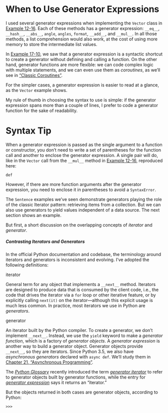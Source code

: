 # When to Use Generator Expressions

I used several generator expressions when implementing the `Vector` class in [Example 12-16](ch12.html#ex_vector_v5). Each of these methods has a generator expression: `__eq__`, `__hash__`, `__abs__`, `angle`, `angles`, `format`, `__add__`, and `__mul__`. In all those methods, a list comprehension would also work, at the cost of using more memory to store the intermediate list values.

In [Example 17-10](#ex_sentence4), we saw that a generator expression is a syntactic shortcut to create a generator without defining and calling a function. On the other hand, generator functions are more flexible: we can code complex logic with multiple statements, and we can even use them as _coroutines_, as we’ll see in [“Classic Coroutines”](#classic_coroutines_sec).

For the simpler cases, a generator expression is easier to read at a glance, as the `Vector` example shows.

My rule of thumb in choosing the syntax to use is simple: if the generator expression spans more than a couple of lines, I prefer to code a generator function for the sake of readability.

# Syntax Tip

When a generator expression is passed as the single argument to a function or constructor, you don’t need to write a set of parentheses for the function call and another to enclose the generator expression. A single pair will do, like in the `Vector` call from the `__mul__` method in [Example 12-16](ch12.html#ex_vector_v5), reproduced here:

```
def
```

However, if there are more function arguments after the generator expression, you need to enclose it in parentheses to avoid a `SyntaxError`.

The `Sentence` examples we’ve seen demonstrate generators playing the role of the classic Iterator pattern: retrieving items from a collection. But we can also use generators to yield values independent of a data source. The next section shows an example.

But first, a short discussion on the overlapping concepts of _iterator_ and _generator_.

##### Contrasting Iterators and Generators

In the official Python documentation and codebase, the terminology around iterators and generators is inconsistent and evolving. I’ve adopted the following definitions:

iterator

General term for any object that implements a `__next__` method. Iterators are designed to produce data that is consumed by the client code, i.e., the code that drives the iterator via a `for` loop or other iterative feature, or by explicitly calling `next(it)` on the iterator—although this explicit usage is much less common. In practice, most iterators we use in Python are _generators_.

generator

An iterator built by the Python compiler. To create a generator, we don’t implement `__next__`. Instead, we use the `yield` keyword to make a _generator function_, which is a factory of _generator objects_. A _generator expression_ is another way to build a generator object. Generator objects provide `__next__`, so they are iterators. Since Python 3.5, we also have _asynchronous generators_ declared with `async def`. We’ll study them in [Chapter 21, “Asynchronous Programming”](ch21.html#async_ch).

The [_Python Glossary_](https://fpy.li/17-8) recently introduced the term [_generator iterator_](https://fpy.li/17-9) to refer to generator objects built by generator functions, while the entry for [_generator expression_](https://fpy.li/17-10) says it returns an “iterator.”

But the objects returned in both cases are generator objects, according to Python:

```
>>> 
```